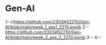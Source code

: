 # Gen-AI
1--//https://github.com/2303A52210/Gen-AI/blob/main/week_1_ass1_2210.ipynb
2--https://github.com/2303A52210/Gen-AI/blob/main/week_2_ass_2_2210.ipynb
3--
4--
